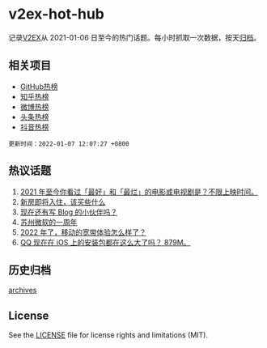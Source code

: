 # v2ex-hot-hub

 记录[V2EX](https://www.v2ex.com/)从 2021-01-06 日至今的热门话题。每小时抓取一次数据，按天[归档](archives)。
 
 ## 相关项目

- [GitHub热榜](https://github.com/snaildev/github-hot-hub)
- [知乎热榜](https://github.com/snaildev/zhihu-hot-hub)
- [微博热榜](https://github.com/snaildev/weibo-hot-hub)
- [头条热榜](https://github.com/snaildev/toutiao-hot-hub)
- [抖音热榜](https://github.com/snaildev/douyin-hot-hub)


 `更新时间：2022-01-07 12:07:27 +0800`

## 热议话题

1. [2021 年至今你看过「最好」和「最烂」的电影或电视剧是？不限上映时间。](https://www.v2ex.com/t/826710)
1. [新房即将入住，该买些什么](https://www.v2ex.com/t/826574)
1. [现在还有写 Blog 的小伙伴吗？](https://www.v2ex.com/t/826665)
1. [苏州微软的一周年](https://www.v2ex.com/t/826573)
1. [2022 年了，移动的宽带体验怎么样了？](https://www.v2ex.com/t/826556)
1. [QQ 现在在 iOS 上的安装包都在这么大了吗？ 879M。](https://www.v2ex.com/t/826683)

## 历史归档

[archives](archives)

## License

See the [LICENSE](LICENSE) file for license rights and limitations (MIT).
